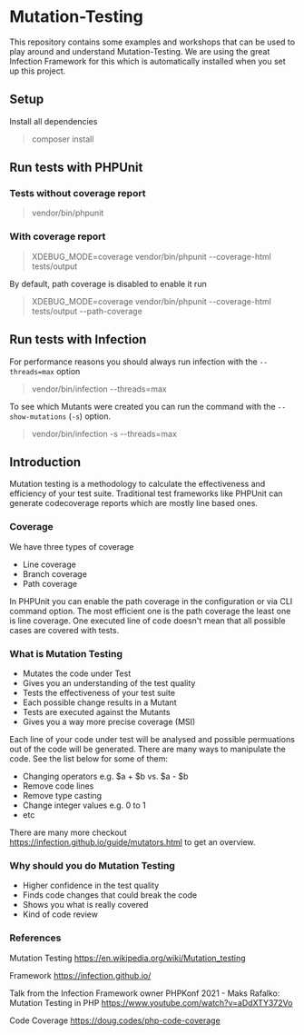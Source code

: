 # Mutation-Testing

This repository contains some examples and workshops that can be used to play around and understand Mutation-Testing. We are using the great Infection Framework for this which is automatically installed when you set up this project.

## Setup

Install all dependencies

> composer install

## Run tests with PHPUnit

### Tests without coverage report

> vendor/bin/phpunit

### With coverage report

> XDEBUG_MODE=coverage vendor/bin/phpunit --coverage-html tests/output

By default, path coverage is disabled to enable it run

> XDEBUG_MODE=coverage vendor/bin/phpunit --coverage-html tests/output --path-coverage

## Run tests with Infection

For performance reasons you should always run infection with the `--threads=max` option

> vendor/bin/infection --threads=max

To see which Mutants were created you can run the command with the `--show-mutations` (`-s`) option.

> vendor/bin/infection -s --threads=max

## Introduction

Mutation testing is a methodology to calculate the effectiveness and efficiency of your test suite. Traditional test frameworks like PHPUnit can generate codecoverage reports which are mostly line based ones.

### Coverage

We have three types of coverage

- Line coverage
- Branch coverage
- Path coverage

In PHPUnit you can enable the path coverage in the configuration or via CLI command option. The most efficient one is the path coverage the least one is line coverage. One executed line of code doesn't mean that all possible cases are covered with tests.

### What is Mutation Testing

- Mutates the code under Test
- Gives you an understanding of the test quality
- Tests the effectiveness of your test suite
- Each possible change results in a Mutant
- Tests are executed against the Mutants
- Gives you a way more precise coverage (MSI)

Each line of your code under test will be analysed and possible permuations out of the code will be generated. There are many ways to manipulate the code. See the list below for some of them:

- Changing operators e.g. $a + $b vs. $a - $b
- Remove code lines
- Remove type casting
- Change integer values e.g. 0 to 1
- etc

There are many more checkout https://infection.github.io/guide/mutators.html to get an overview.

### Why should you do Mutation Testing

- Higher confidence in the test quality
- Finds code changes that could break the code
- Shows you what is really covered
- Kind of code review

### References

Mutation Testing
https://en.wikipedia.org/wiki/Mutation_testing

Framework https://infection.github.io/

Talk from the Infection Framework owner
PHPKonf 2021 - Maks Rafalko: Mutation Testing in PHP https://www.youtube.com/watch?v=aDdXTY372Vo

Code Coverage
https://doug.codes/php-code-coverage
